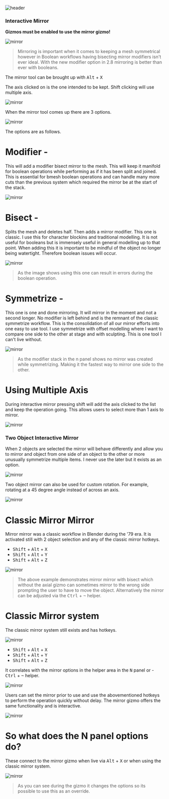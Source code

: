 ![header](img/banner.gif)

### Interactive Mirror

**Gizmos must be enabled to use the mirror gizmo!**

![mirror](img/mirror/m6.png)

> Mirroring is important  when it comes to keeping a mesh symmetrical however in
Boolean workflows having bisecting mirror modifiers isn't ever ideal. With the new modifier option in 2.8 mirroring is better than ever with booleans.

The mirror tool can be brought up with <kbd>Alt</kbd> + <kbd>X</kbd>

The axis clicked on is the one intended to be kept. Shift clicking will use multiple axis.

 ![mirror](img/mirror/mmm1.gif)

When the mirror tool comes up there are 3 options.

![mirror](img/mirror/m1.gif)

The options are as follows.

# Modifier -
This will add a modifier bisect mirror to the mesh. This will keep it manifold for boolean operations while performing as if it has been split and joined. This is essential for bmesh boolean operations and can handle many more cuts than the previous system which required the mirror be at the start of the stack.

![mirror](img/mirror/m2.gif)

# Bisect -
Splits the mesh and deletes half. Then adds a mirror modifier. This one is classic.
I use this for character blockins and traditional modelling. It is not useful for booleans but is immensely useful in general modelling up to that point. When adding this it is important to be mindful of the object no longer being watertight. Therefore boolean issues will occur.

![mirror](img/mirror/m3.gif)

 > As the image shows using this one can result in errors during the boolean operation.

# Symmetrize -
This one is one and done mirroring. It will mirror in the moment and not a second longer. No modifier is left behind and is the remnant of the classic symmetrize workflow. This is the consolidation of all our mirror efforts into one easy to use tool. I use symmetrize with offset modelling where I want to compare one side to the other at stage and with sculpting. This is one tool I can't live without.

![mirror](img/mirror/m4.gif)

> As the modifier stack in the n panel shows no mirror was created while symmetrizing. Making it the fastest way to mirror one side to the other.

# Using Multiple Axis

During interactive mirror pressing shift will add the axis clicked to the list and keep the operation going. This allows users to select more than 1 axis to mirror.

![mirror](img/mirror/m12.gif)

### Two Object Interactive Mirror

When 2 objects are selected the mirror will behave differently and allow you to mirror and object from one side of an object to the other or more unusually symmetrize multiple items. I never use the later but it exists as an option.

![mirror](img/mirror/m5.gif)

Two object mirror can also be used for custom rotation. For example, rotating at a 45 degree angle instead of across an axis.

![mirror](img/mirror/m13.gif)

# Classic Mirror Mirror

Mirror mirror was a classic workflow in Blender during the '79 era. It is activated still with 2 object selection and any of the classic mirror hotkeys.

- <kbd>Shift</kbd> + <kbd>Alt</kbd> + <kbd>X</kbd>
- <kbd>Shift</kbd> + <kbd>Alt</kbd> + <kbd>Y</kbd>
- <kbd>Shift</kbd> + <kbd>Alt</kbd> + <kbd>Z</kbd>

![mirror](img/mirror/m10.gif)

> The above example demonstrates mirror mirror with bisect which without the axial gizmo can sometimes mirror to the wrong side prompting the user to have to move the object. Alternatively the mirror can be adjusted via the <kbd>Ctrl</kbd> + <kbd>~</kbd> helper.

# Classic Mirror system

The classic mirror system still exists and has hotkeys.

![mirror](img/mirror/m8.png)

- <kbd>Shift</kbd> + <kbd>Alt</kbd> + <kbd>X</kbd>
- <kbd>Shift</kbd> + <kbd>Alt</kbd> + <kbd>Y</kbd>
- <kbd>Shift</kbd> + <kbd>Alt</kbd> + <kbd>Z</kbd>

It correlates with the mirror options in the helper area in the <kbd>N</kbd> panel or - <kbd>Ctrl</kbd> + <kbd>~</kbd> helper.

![mirror](img/mirror/m9.png)

Users can set the mirror prior to use and use the abovementioned hotkeys to perform the operation quickly without delay. The mirror gizmo offers the same functionality and is interactive.

![mirror](img/mirror/m11.gif)

# So what does the N panel options do?

These connect to the mirror gizmo when live via <kbd>Alt</kbd> + <kbd>X</kbd> or when using the classic mirror system.

![mirror](img/mirror/m7.gif)

> As you can see during the gizmo it changes the options so its possible to use this as an override.

